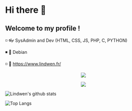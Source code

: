 # Hi there 👋
## Welcome to my profile !

◽ 👓 SysAdmin and Dev (HTML, CSS, JS, PHP, C, PYTHON)

◾ 💜 Debian

◽ 🧷 https://www.lindwen.fr/

<p align="center"><img src="https://img.shields.io/github/followers/Lindwen?label=Follow&color=blueviolet&style=flat&logo=GitHub" /></p>
<p align="center"><img src="https://github-profile-trophy.vercel.app/?username=lindwen&theme=onedark&no-frame=true&no-bg=true" /></p>

![Lindwen's github stats](https://github-readme-stats.vercel.app/api?username=Lindwen&show_icons=true&hide_border=true&theme=react&cache_seconds=1800&include_all_commits=true&count_private=true&line_height=20px) 

![Top Langs](https://github-readme-stats.vercel.app/api/top-langs/?username=Lindwen&layout=compact&theme=react&cache_seconds=1800&langs_count=10&hide_border=true)

